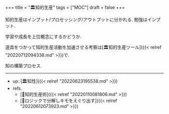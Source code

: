 +++
title = "🏛知的生産"
tags = ["MOC"]
draft = false
+++

知的生産はインプット/プロセッシング/アウトプットに分かれる. 勉強はインプット.

学習や成長を上位概念にするかどうか.

道具をつかって知的生産活動を加速させる考察は[🏛知的生産ツール]({{< relref "20220712094338.md" >}})で.

知の構築プロセス.

---

-   up: [🏛知性]({{< relref "20220623195538.md" >}})
-   refs.
    -   [📁知的生産術]({{< relref "20220110081806.md" >}})
    -   [🦊ロジックで分解しキモをえぐり出す]({{< relref "20220612073923.md" >}})
